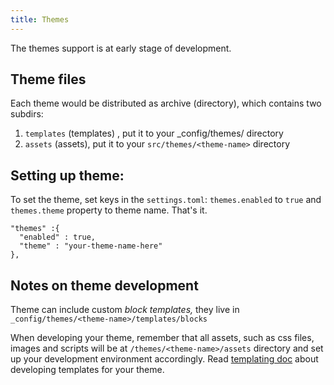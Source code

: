 ```yaml
---
title: Themes
---
```

The themes support is at early stage of development. 

Theme files
-----------
Each theme would be distributed as archive (directory), which contains two subdirs:

1. `templates` (templates) , put it to your _config/themes/<theme-name> directory
2. `assets` (assets), put it to your `src/themes/<theme-name>` directory

Setting up theme:
----------------
To set the theme, set  keys in the `settings.toml`: 
`themes.enabled` to  `true` and  `themes.theme` property to theme name. That's it.

    "themes" :{
      "enabled" : true,
      "theme" : "your-theme-name-here"
    },

Notes on theme development
--------------------------
Theme can include custom *block templates,* they
live in `_config/themes/<theme-name>/templates/blocks`

When developing your theme, remember that all assets, such as css files, 
images and scripts will be at `/themes/<theme-name>/assets` directory
and set up your development environment accordingly. 
Read [templating doc](templates.md) about developing templates for your theme.

